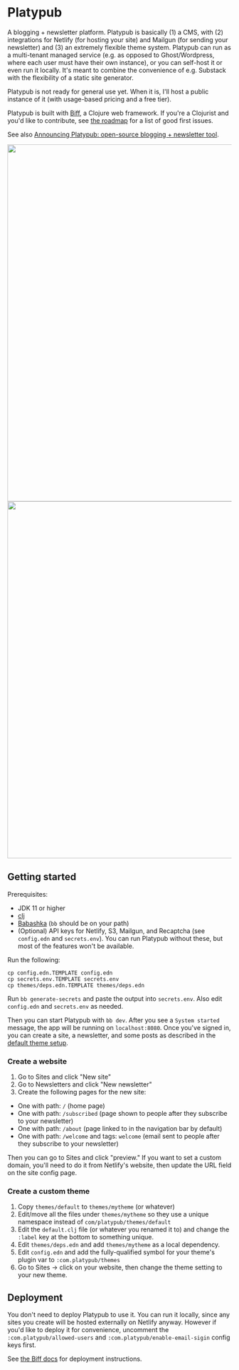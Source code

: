 # Platypub

A blogging + newsletter platform. Platypub is basically (1) a CMS, with (2) integrations for Netlify (for hosting your site) and Mailgun (for sending your newsletter) and (3) an extremely flexible theme system. Platypub can run as a multi-tenant managed service (e.g. as opposed to Ghost/Wordpress, where each user must have their own instance), or you can self-host it or even run it locally. It's meant to combine the convenience of e.g. Substack with the flexibility of a static site generator.

Platypub is not ready for general use yet. When it is, I'll host a public instance of it (with usage-based pricing and a free tier).

Platypub is built with [Biff](https://biffweb.com/), a Clojure web framework. If you're a Clojurist and you'd like to contribute, see [the roadmap](https://github.com/users/jacobobryant/projects/1/views/1) for a list of good first issues.

See also [Announcing Platypub: open-source blogging + newsletter tool](https://biffweb.com/p/announcing-platypub/).

<img width="800px" style="margin-right:10px" src="https://user-images.githubusercontent.com/3696602/194668648-c0950e8e-c595-404a-a0e2-d6c7847b43ce.png" />

<img width="800px" src="https://user-images.githubusercontent.com/3696602/194668694-c7b968ec-0900-4f1e-aa80-fafc0feed911.png" />

## Getting started

Prerequisites:
 - JDK 11 or higher
 - [clj](https://clojure.org/guides/getting_started)
 - [Babashka](https://github.com/babashka/babashka#quickstart) (`bb` should be on your path)
 - (Optional) API keys for Netlify, S3, Mailgun, and Recaptcha (see `config.edn` and `secrets.env`). You can run Platypub without these, but
 most of the features won't be available.

Run the following:

```
cp config.edn.TEMPLATE config.edn
cp secrets.env.TEMPLATE secrets.env
cp themes/deps.edn.TEMPLATE themes/deps.edn
```

Run `bb generate-secrets` and paste the output into `secrets.env`. Also edit `config.edn` and `secrets.env` as needed.

Then you can start Platypub with `bb dev`. After you see a `System started` message, the app will be running on `localhost:8080`.
Once you've signed in, you can create a site, a newsletter,
and some posts as described in the [default theme setup](https://github.com/jacobobryant/platypub/tree/master/themes/default#setup).

### Create a website

1. Go to Sites and click "New site"
2. Go to Newsletters and click "New newsletter"
3. Create the following pages for the new site:
  - One with path: `/` (home page)
  - One with path: `/subscribed` (page shown to people after they subscribe to your newsletter)
  - One with path: `/about` (page linked to in the navigation bar by default)
  - One with path: `/welcome` and tags: `welcome` (email sent to people after they subscribe to your newsletter)

Then you can go to Sites and click "preview." If you want to set a custom domain, you'll need to do it from Netlify's website,
then update the URL field on the site config page.

### Create a custom theme

1. Copy `themes/default` to `themes/mytheme` (or whatever)
2. Edit/move all the files under `themes/mytheme` so they use a unique namespace instead of `com/platypub/themes/default`
3. Edit the `default.clj` file (or whatever you renamed it to) and change the `:label` key at the bottom to something unique.
4. Edit `themes/deps.edn` and add `themes/mytheme` as a local dependency.
5. Edit `config.edn` and add the fully-qualified symbol for your theme's plugin var to `:com.platypub/themes`
6. Go to Sites -> click on your website, then change the theme setting to your new theme.

## Deployment

You don't need to deploy Platypub to use it. You can run it locally, since any sites you create
will be hosted externally on Netlify anyway. However if you'd like to deploy it for convenience,
uncomment the `:com.platypub/allowed-users` and `:com.platypub/enable-email-sigin` config keys first.

See [the Biff docs](https://biffweb.com/docs/#production) for deployment instructions.
